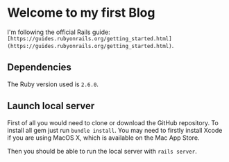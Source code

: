 # Welcome to my first Blog

I'm following the official Rails guide: `[https://guides.rubyonrails.org/getting_started.html](https://guides.rubyonrails.org/getting_started.html)`.

## Dependencies

The Ruby version used is `2.6.0`.

## Launch local server

First of all you would need to clone or download the GitHub repository. To install all gem just run `bundle install`. You may need to firstly install Xcode if you are using MacOS X, which is available on the Mac App Store.

Then you should be able to run the local server with `rails server`.
